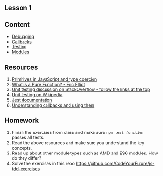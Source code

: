 Lesson 1
---

## Content
 * [Debugging](/js-core-2/debugging.md)
 * [Callbacks](/js-core-2/callbacks.md)
 * [Testing](/js-core-2/testing.md)
 * [Modules](/js-core-2/modules.md)

## Resources
1. [Primitives in JavaScript and type coercion](https://javascriptweblog.wordpress.com/2010/09/27/the-secret-life-of-javascript-primitives/)
2. [What is a Pure Function? - Eric Elliot](https://medium.com/javascript-scene/master-the-javascript-interview-what-is-a-pure-function-d1c076bec976)
3. [Unit testing discussion on StackOverflow - follow the links at the top](https://stackoverflow.com/questions/652292/what-is-unit-testing-and-how-do-you-do-it)
4. [Unit testing on Wikipedia](https://en.wikipedia.org/wiki/Unit_testing)
5. [Jest documentation](https://facebook.github.io/jest/docs/en/getting-started.html)
6. [Understanding callbacks and using them](http://javascriptissexy.com/understand-javascript-callback-functions-and-use-them/)

## Homework

1. Finish the exercises from class and make sure `npm test function` passes all tests.
2. Read the above resources and make sure you understand the key concepts.
3. Read up about other module types such as AMD and ES6 modules. How do they differ?
4. Solve the exercises in this repo https://github.com/CodeYourFuture/js-tdd-exercises
